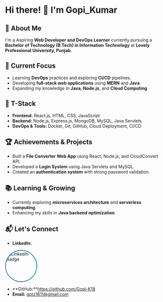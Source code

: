 # Hi there! 👋 I'm Gopi_Kumar

## 🚀 About Me
I'm a Aspiring **Web Developer and DevOps Learner** currently pursuing a **Bachelor of Technology (B.Tech) in Information Technology** at **Lovely Professional University, Punjab**.

## 🎯 Current Focus
- Learning **DevOps** practices and exploring **CI/CD** pipelines.
- Developing **full-stack web applications** using **MERN** and **Java**.
- Expanding my knowledge in **Java**, **Node.js**, and **Cloud Computing**.

## 🔧 T-Stack
- **Frontend:** React.js, HTML, CSS, JavaScript
- **Backend:** Node.js, Express.js, MongoDB, MySQL, Java Servlets
- **DevOps & Tools:** Docker, Git, GitHub, Cloud Deployment, CI/CD

## 🏆 Achievements & Projects
- Built a **File Converter Web App** using React, Node.js, and CloudConvert API.
- Developed a **Login System** using Java Servlets and MySQL.
- Created an **authentication system** with strong password validation.

## 📚 Learning & Growing
- Currently exploring **microservices architecture** and **serverless computing**.
- Enhancing my skills in **Java backend optimization**.

## 📬 Let's Connect
- **LinkedIn:**
<a href=" https://www.linkedin.com/in/gopi-k18/" target="_blank">
<img src="https://imgur.com/a/CZhQ8xi" alt="LinkedIn Badge" style="width: 
100px; height: 100px; border-radius: 50%; border: 2px solid #0077B5;">
</a>

- **GitHub:**https://github.com/Gopi-K18
- **Email:** gptz1811@gmail.com



